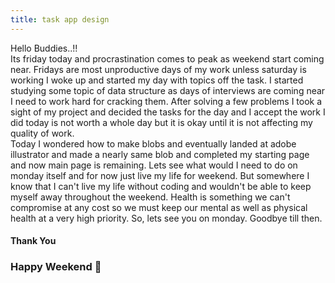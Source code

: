 ```yaml
---
title: task app design
---
```

Hello Buddies..!!      
Its friday today and procrastination comes to peak as weekend start coming near. Fridays are most unproductive days of my work unless saturday is working 
I woke up and started my day with topics off the task. I started studying some topic of data structure as days of interviews are coming near I need 
to work hard for cracking them. After solving a few problems I took a sight of my project and decided the tasks for the day and I accept the 
work I did today is not worth a whole day but it is okay until it is not affecting my quality of work.     
Today I wondered how to make blobs and eventually landed at adobe illustrator and made a nearly same blob and completed my starting page and now main 
page is remaining. Lets see what would I need to do on monday itself and for now just live my life for weekend. But somewhere I know that I can't 
live my life without coding and wouldn't be able to keep myself away throughout the weekend. Health is something we can't compromise at any cost 
so we must keep our mental as well as physical health at a very high priority. So, lets see you on monday. Goodbye till then.   
#### Thank You   
###  Happy Weekend 🤩
